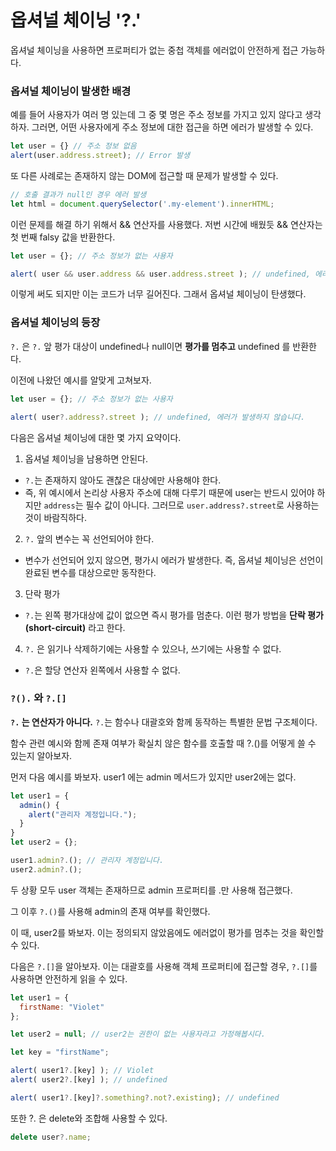 # 옵셔널 체이닝 '?.'

옵셔널 체이닝을 사용하면 프로퍼티가 없는 중첩 객체를 에러없이 안전하게 접근 가능하다.

### 옵셔널 체이닝이 발생한 배경

예를 들어 사용자가 여러 명 있는데 그 중 몇 명은 주소 정보를 가지고 있지 않다고 생각하자. 그러면, 어떤 사용자에게 주소 정보에 대한 접근을 하면 에러가 발생할 수 있다.

```javascript
let user = {} // 주소 정보 없음
alert(user.address.street); // Error 발생
```

또 다른 사례로는 존재하지 않는 DOM에 접근할 때 문제가 발생할 수 있다.
```javascript
// 호출 결과가 null인 경우 에러 발생
let html = document.querySelector('.my-element').innerHTML;
```

이런 문제를 해결 하기 위해서 && 연산자를 사용했다. 저번 시간에 배웠듯 && 연산자는 첫 번째 falsy 값을 반환한다.
```javascript
let user = {}; // 주소 정보가 없는 사용자

alert( user && user.address && user.address.street ); // undefined, 에러가 발생하지 않습니다.
```
이렇게 써도 되지만 이는 코드가 너무 길어진다. 그래서 옵셔널 체이닝이 탄생했다.

### 옵셔널 체이닝의 등장
`?.` 은 `?.` 앞 평가 대상이 undefined나 null이면 **평가를 멈추고** undefined 를 반환한다.

이전에 나왔던 예시를 알맞게 고쳐보자.

```javascript
let user = {}; // 주소 정보가 없는 사용자

alert( user?.address?.street ); // undefined, 에러가 발생하지 않습니다.
```

다음은 옵셔널 체이닝에 대한 몇 가지 요약이다.

1. 옵셔널 체이닝을 남용하면 안된다.
- `?.`는 존재하지 않아도 괜찮은 대상에만 사용해야 한다.
- 즉, 위 예시에서 논리상 사용자 주소에 대해 다루기 때문에 user는 반드시 있어야 하지만 `address`는 필수 값이 아니다. 그러므로 `user.address?.street`로  사용하는 것이 바람직하다.
2. `?.` 앞의 변수는 꼭 선언되어야 한다.
- 변수가 선언되어 있지 않으면, 평가시 에러가 발생한다. 즉, 옵셔널 체이닝은 선언이 완료된 변수를 대상으로만 동작한다.

3. 단락 평가
- `?.`는 왼쪽 평가대상에 값이 없으면 즉시 평가를 멈춘다. 이런 평가 방법을 **단락 평가(short-circuit)** 라고 한다.

4. `?.` 은 읽기나 삭제하기에는 사용할 수 있으나, 쓰기에는 사용할 수 없다.
- `?.`은 할당 연산자 왼쪽에서 사용할 수 없다.

### `?().` 와 `?.[]`

**`?.` 는 연산자가 아니다.** `?.`는 함수나 대괄호와 함께 동작하는 특별한 문법 구조체이다.

함수 관련 예시와 함께 존재 여부가 확실치 않은 함수를 호출할 때 ?.()를 어떻게 쓸 수 있는지 알아보자.

먼저 다음 예시를 봐보자. user1 에는 admin 메서드가 있지만 user2에는 없다. 

```javascript
let user1 = {
  admin() {
    alert("관리자 계정입니다.");
  }
}
let user2 = {};

user1.admin?.(); // 관리자 계정입니다.
user2.admin?.();
```
두 상황 모두 user 객체는 존재하므로 admin 프로퍼티를 .만 사용해 접근했다.

그 이후 `?.()`를 사용해 admin의 존재 여부를 확인했다.

이 때, user2를 봐보자. 이는 정의되지 않았음에도 에러없이 평가를 멈추는 것을 확인할 수 있다.

다음은 `?.[]`을 알아보자. 이는 대괄호를 사용해 객체 프로퍼티에 접근할 경우, `?.[]`를 사용하면 안전하게 읽을 수 있다.

```javascript
let user1 = {
  firstName: "Violet"
};

let user2 = null; // user2는 권한이 없는 사용자라고 가정해봅시다.

let key = "firstName";

alert( user1?.[key] ); // Violet
alert( user2?.[key] ); // undefined

alert( user1?.[key]?.something?.not?.existing); // undefined
```
또한 ?. 은 delete와 조합해 사용할 수 있다.
```javascript
delete user?.name;
```





